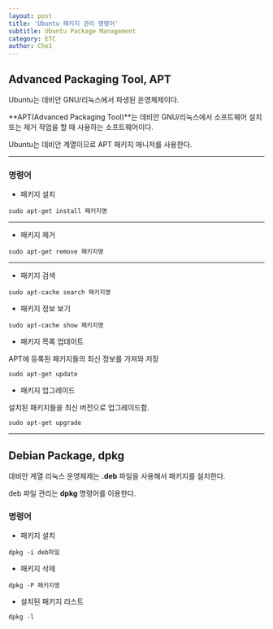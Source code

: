 ```yaml
---
layout: post
title: 'Ubuntu 패키지 관리 명령어'
subtitle: Ubuntu Package Management
category: ETC
author: Che1
---
```


## Advanced Packaging Tool, APT

Ubuntu는 데비안 GNU/리눅스에서 파생된 운영체제이다.  

**APT(Advanced Packaging Tool)**는 데비안 GNU/리눅스에서 소프트웨어 설치 또는 제거 작업을 할 때 사용하는 소프트웨어이다.  

Ubuntu는 데비안 계열이므로 APT 패키지 매니저를 사용한다.  

- - -

### 명령어

- 패키지 설치

```
sudo apt-get install 패키지명
```

- - -

- 패키지 제거

```shell
sudo apt-get remove 패키지명
```

- - -

- 패키지 검색

```
sudo apt-cache search 패키지명
```

- 패키지 정보 보기

```
sudo apt-cache show 패키지명
```

- 패키지 목록 업데이트

APT에 등록된 패키지들의 최신 정보를 가져와 저장

```
sudo apt-get update
```

- 패키지 업그레이드

설치된 패키지들을 최신 버전으로 업그레이드함.

```
sudo apt-get upgrade
```

- - -

## Debian Package, dpkg

데비안 계열 리눅스 운영체제는 **.deb** 파일을 사용해서 패키지를 설치한다.

deb 파일 관리는 **dpkg** 명령어를 이용한다.

### 명령어

- 패키지 설치

```
dpkg -i deb파일
```

- 패키지 삭제

```
dpkg -P 패키지명
```

- 설치된 패키지 리스트

```
dpkg -l
```


